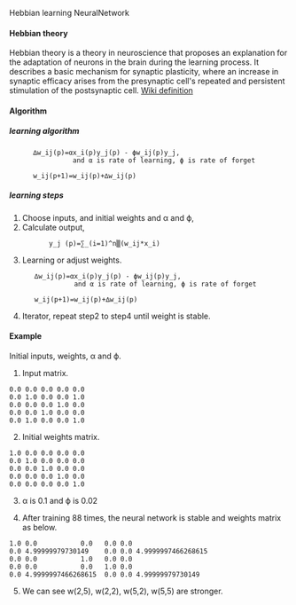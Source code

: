 
Hebbian learning NeuralNetwork

#### Hebbian theory

Hebbian theory is a theory in neuroscience that proposes an explanation for the adaptation of neurons in the brain during the learning process. It describes a basic mechanism for synaptic plasticity, where an increase in synaptic efficacy arises from the presynaptic cell's repeated and persistent stimulation of the postsynaptic cell. [Wiki definition](https://en.wikipedia.org/wiki/Hebbian_theory)

#### Algorithm

##### learning algorithm

          ∆w_ij(p)=αx_i(p)y_j(p) - ϕw_ij(p)y_j, 
                    and α is rate of learning, ϕ is rate of forget
          
          w_ij(p+1)=w_ij(p)+∆w_ij(p)

##### learning steps

1. Choose inputs, and initial weights and α and ϕ, 
2. Calculate output,
```
          y_j (p)=∑_(i=1)^n▒(w_ij*x_i)
```
3. Learning or adjust weights.
       
          ∆w_ij(p)=αx_i(p)y_j(p) - ϕw_ij(p)y_j, 
                    and α is rate of learning, ϕ is rate of forget
          
          w_ij(p+1)=w_ij(p)+∆w_ij(p)
         
4. Iterator, repeat step2 to step4 until weight is stable.

#### Example

Initial inputs, weights, α and ϕ.
1. Input matrix.

```
0.0	0.0	0.0	0.0	0.0	
0.0	1.0	0.0	0.0	1.0	
0.0	0.0	0.0	1.0	0.0	
0.0	0.0	1.0	0.0	0.0	
0.0	1.0	0.0	0.0	1.0
```
2. Initial weights matrix.

```
1.0	0.0	0.0	0.0	0.0	
0.0	1.0	0.0	0.0	0.0	
0.0	0.0	1.0	0.0	0.0	
0.0	0.0	0.0	1.0	0.0	
0.0	0.0	0.0	0.0	1.0
```
3. α is 0.1 and ϕ is 0.02

4. After training 88 times, the neural network is stable and weights matrix as below.

```
1.0	0.0	          0.0	0.0	0.0	
0.0	4.99999979730149	0.0	0.0	4.9999997466268615	
0.0	0.0	          1.0	0.0	0.0	
0.0	0.0	          0.0	1.0	0.0	
0.0	4.9999997466268615	0.0	0.0	4.99999979730149
```
5. We can see w(2,5), w(2,2), w(5,2), w(5,5) are stronger. 





